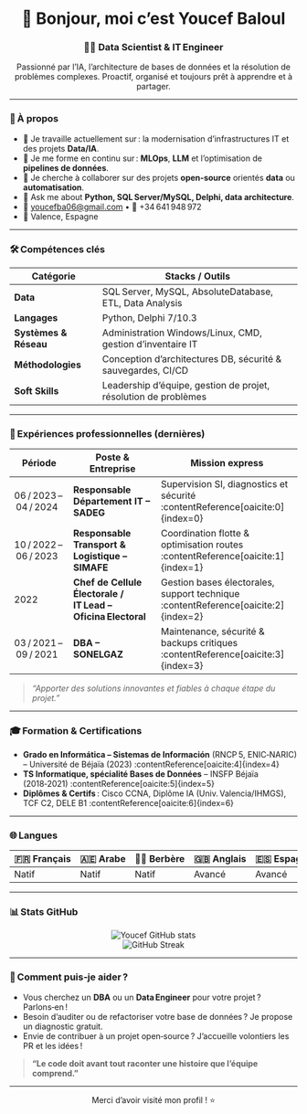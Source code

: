 <!-- README.md – Profil GitHub de Youcef Baloul -->

<h1 align="center">👋 Bonjour, moi c’est Youcef Baloul</h1>
<h3 align="center">🧑‍💻 Data Scientist &amp; IT Engineer</h3>

<p align="center">
Passionné par l’IA, l’architecture de bases de données et la résolution de problèmes complexes.  
Proactif, organisé et toujours prêt à apprendre et à partager.  
</p>

---

### 🚀 À propos

- 🔭 Je travaille actuellement sur : la modernisation d’infrastructures IT et des projets **Data/IA**.  
- 🌱 Je me forme en continu sur : **MLOps**, **LLM** et l’optimisation de **pipelines de données**.  
- 👯 Je cherche à collaborer sur des projets **open‑source** orientés **data** ou **automatisation**.  
- 💬 Ask me about **Python, SQL Server/MySQL, Delphi, data architecture**.  
- 📧 youcefba06@gmail.com • 📱 +34 641 948 972  
- 📍 Valence, Espagne  

---

### 🛠️ Compétences clés

| Catégorie | Stacks / Outils |
|-----------|-----------------|
| **Data**  | SQL Server, MySQL, AbsoluteDatabase, ETL, Data Analysis |
| **Langages** | Python, Delphi 7/10.3 |
| **Systèmes & Réseau** | Administration Windows/Linux, CMD, gestion d’inventaire IT |
| **Méthodologies** | Conception d’architectures DB, sécurité & sauvegardes, CI/CD |
| **Soft Skills** | Leadership d’équipe, gestion de projet, résolution de problèmes |

---

### 💼 Expériences professionnelles (dernières)

| Période | Poste & Entreprise | Mission express |
|---------|-------------------|-----------------|
| 06 / 2023 – 04 / 2024 | **Responsable Département IT – SADEG** | Supervision SI, diagnostics et sécurité :contentReference[oaicite:0]{index=0} |
| 10 / 2022 – 06 / 2023 | **Responsable Transport & Logistique – SIMAFE** | Coordination flotte & optimisation routes :contentReference[oaicite:1]{index=1} |
| 2022 | **Chef de Cellule Électorale / IT Lead – Oficina Electoral** | Gestion bases électorales, support technique :contentReference[oaicite:2]{index=2} |
| 03 / 2021 – 09 / 2021 | **DBA – SONELGAZ** | Maintenance, sécurité & backups critiques :contentReference[oaicite:3]{index=3} |

> _“Apporter des solutions innovantes et fiables à chaque étape du projet.”_

---

### 🎓 Formation & Certifications

- **Grado en Informática – Sistemas de Información** (RNCP 5, ENIC‑NARIC) – Université de Béjaïa (2023) :contentReference[oaicite:4]{index=4}  
- **TS Informatique, spécialité Bases de Données** – INSFP Béjaïa (2018‑2021) :contentReference[oaicite:5]{index=5}  
- **Diplômes & Certifs** : Cisco CCNA, Diplôme IA (Univ. Valencia/IHMGS), TCF C2, DELE B1 :contentReference[oaicite:6]{index=6}  

---

### 🌐 Langues

| 🇫🇷 Français | 🇦🇪 Arabe | 🏳️‍🌈 Berbère | 🇬🇧 Anglais | 🇪🇸 Espagnol |
|-------------|----------|--------------|-----------|-------------|
| Natif | Natif | Natif | Avancé | Avancé |

---

### 📊 Stats GitHub

<p align="center">
  <img src="https://github-readme-stats.vercel.app/api?username=YoucefBa&show_icons=true&theme=default" alt="Youcef GitHub stats" />
  <br/>
  <img src="https://github-readme-streak-stats.herokuapp.com/?user=YoucefBa&theme=default" alt="GitHub Streak" />
</p>

---

### 🤝 Comment puis‑je aider ?

- Vous cherchez un **DBA** ou un **Data Engineer** pour votre projet ? Parlons‑en !  
- Besoin d’auditer ou de refactoriser votre base de données ? Je propose un diagnostic gratuit.  
- Envie de contribuer à un projet open‑source ? J’accueille volontiers les PR et les idées !

> **“Le code doit avant tout raconter une histoire que l’équipe comprend.”**

---

<p align="center">Merci d’avoir visité mon profil&nbsp;! ⭐️</p>
